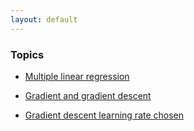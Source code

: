 ```yaml
---
layout: default
---
```


### Topics

- [Multiple linear regression](./jupyter_notebooks_in_html/rdm001_multiple_linear_regression/multiple_linear_regression.html)

- [Gradient and gradient descent](./jupyter_notebooks_in_html/rdm002_gradient_and_gradient_descent/gradient_and_gradient_descent.html)

- [Gradient descent learning rate chosen](./jupyter_notebooks_in_html/rdm003_gradient_descent_learning_rate_chosen/gradient_descent_learning_rate_chosen.html)
